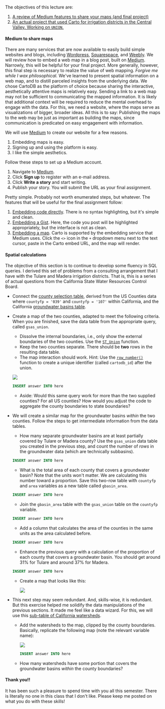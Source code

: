 
The objectives of this lecture are:

1. [A review of Medium features to share your maps (and final project)](https://github.com/danhammer/web-mapping/blob/master/lecture7/lecture7.md#medium-to-share-maps)
2. [An actual project that used Carto for irrigation districts in the Central Valley.  Working on `UNION`.](https://github.com/danhammer/web-mapping/blob/master/lecture7/lecture7.md#spatial-calculations)

#### Medium to share maps

There are many services that are now available to easily build simple websites and blogs, including [Wordpress](https://www.wordpress.com), [Squarespace](https://www.squarespace.com/), and [Weebly](https://www.weebly.com/).  We will review how to embed a web map in a blog post, built on [Medium](http://www.medium.com/).  Narrowly, this will be helpful for your final project.  More generally, however, this final step is necessary to realize the value of web mapping.  *Forgive me while I wax philosophical.*  We've learned to present spatial information on a web map, and to distill parceled insights from the underlying data.  We chose CartoDB as the platform of choice because sharing the interactive, aesthetically attentive maps is relatively easy.  Sending a link to a web map may not be sufficient to communicating the mapped information.  It is likely that additional context will be required to reduce the mental overhead to engage with the data.  For this, we need a website, where the maps serve as visualizations of bigger, broader ideas.  All this is to say: Publishing the maps to the web may be just as important as building the maps, since communication is predicated on easy engagement with information.

We will use [Medium](http://www.medium.com/) to create our website for a few reasons.  

1. Embedding maps is easy.
2. Signing up and using the platform is easy.
3. I like the simple aesthetics.

Follow these steps to set up a Medium account.

1. Navigate to [Medium](https://medium.com/).
2. Click **Sign up** to register with an e-mail address.
3. Click **Write a story** and start writing.
4. Publish your story.  You will submit the URL as your final assignment.

Pretty simple.  Probably not worth enumerated steps, but whatever.  The features that will be useful for the final assignment follow:

1. [Embedding code directly](https://webapps.stackexchange.com/questions/66453/how-to-embed-code-snippets-in-medium). There is no syntax highlighting, but it's simple and clean.
2. [Embedding a Gist](https://blog.medium.com/yes-we-get-the-gist-1c2a27cdfc22).  Here, the code you post will be highlighted appropriately, but the interface is not as clean.
3. [Embedding a map](https://help.medium.com/hc/en-us/articles/214981378-Embedding).  Carto is supported by the embedding service that Medium uses.  Click the `<>` icon in the `+` dropdown menu next to the text cursor, paste in the Carto embed URL, and the map will render.

#### Spatial calculations

The objective of this section is to continue to develop some fluency in SQL queries.  I derived this set of problems from a consulting arrangement that I have with the Tulare and Madera irrigation districts.  That is, this is a series of actual questions from the California State Water Resources Control Board.  

- Connect the [county selection table](https://dangeorge.cartodb.com/tables/gsas), derived from the US Counties data where `countyfp = '039'` and `countyfp = '107'` within California, and the California [groundwater basins table](https://dangeorge.carto.com/dataset/i08_b118_ca_groundwaterbasins).

- Create a map of the two counties, adapted to meet the following criteria.  When you are finished, save the data table from the appropriate query, called `gsas_union`.  
    - Dissolve the internal boundaries, i.e., only show the external boundaries of the two counties.  Use the [`ST_Union`](http://postgis.net/docs/ST_Union.html) function.
    - Keep the two counties separate.  There should be **two** rows in the resulting data table.
    - The map interaction should work. Hint: Use the [`row_number()`](http://www.openwinforms.com/row_number_to_sql_select.html) function to create a unique identifier (called `cartodb_id`) after the union.

     ![](http://i.imgur.com/w4oKPYI.png)

    ```sql
    INSERT answer INTO here
    ```
    - Aside: Would this same query work for more than the two supplied counties?  For all US counties?  How would you adjust the code to aggregate the county boundaries to state boundaries?

- We will create a similar map for the groundwater basins *within* the two counties.  Follow the steps to get intermediate information from the data tables.
    - How many separate groundwater basins are at least partially covered by Tulare or Madera county?  Use the `gsas_union` data table you created in the previous step, and count the number of *rows* in the groundwater data (which are technically subbasins).

    ```sql
    INSERT answer INTO here
    ```

    - What is the total area of each county that covers a groundwater basin?  Note that the units won't matter.  We are calculating this number toward a proportion.  Save this two-row table with `countyfp` and `area` variables as a new table called `gbasin_area`.

    ```sql
    INSERT answer INTO here
    ```

    - Join the `gbasin_area` table with the `gsas_union` table on the `countyfp` variable.

    ```sql
    INSERT answer INTO here
    ```

    - Add a column that calculates the area of the counties in the same units as the area calculated before.

    ```sql
    INSERT answer INTO here
    ```

    - Enhance the previous query with a calculation of the proportion of each county that covers a groundwater basin.  You should get around 31% for Tulare and around 37% for Madera.

    ```sql
    INSERT answer INTO here
    ```

    - Create a map that looks like this:

        ![](http://i.imgur.com/nLVgKlP.png)

- This next step may seem redundant.  And, skills-wise, it is redundant.  But this exercise helped me solidify the data manipulations of the previous sections.  It made me feel like a data wizard.  For this, we will use this [sub-table of California watersheds](https://dangeorge.carto.com/dataset/watersheds).

    - Add the watersheds to the map, clipped by the county boundaries.  Basically, replicate the following map (note the relevant variable name):

        ![](http://i.imgur.com/nkD6RvU.png)

        ```sql
        INSERT answer INTO here
        ```

    - How many watersheds have some portion that covers the groundwater basins *within* the county boundaries?

#### Thank you!!

It has been such a pleasure to spend time with you all this semester.  There is literally no one in this class that I don't like.  Please keep me posted on what you do with these skills!

